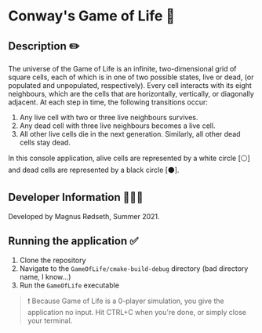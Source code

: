 # Conway's Game of Life 🧬

## Description ✏️

The universe of the Game of Life is an infinite, two-dimensional grid of square cells, each of which is in one of two
possible states, live or dead, (or populated and unpopulated, respectively). Every cell interacts with its eight
neighbours, which are the cells that are horizontally, vertically, or diagonally adjacent. At each step in time, the
following transitions occur:

1. Any live cell with two or three live neighbours survives.
2. Any dead cell with three live neighbours becomes a live cell.
3. All other live cells die in the next generation. Similarly, all other dead cells stay dead.

In this console application, alive cells are represented by a white circle [⚪️] and dead cells are represented by a
black circle [⚫️].

## Developer Information 🙋🏼‍♂️

Developed by Magnus Rødseth, Summer 2021.

## Running the application ✅

1. Clone the repository
2. Navigate to the `GameOfLife/cmake-build-debug` directory (bad directory name, I know...)
3. Run the `GameOfLife` executable

> ❗️ Because Game of Life is a 0-player simulation, you give the application no input. Hit CTRL+C when you're done, or simply close your terminal.
